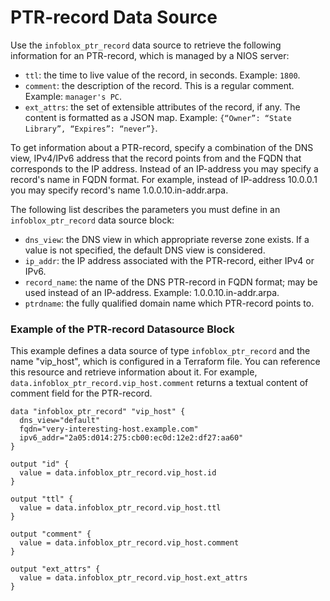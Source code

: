 # PTR-record Data Source

Use the `infoblox_ptr_record` data source to retrieve the following information for an PTR-record, which is managed by a NIOS server:

* `ttl`: the time to live value of the record, in seconds. Example: `1800`.
* `comment`: the description of the record. This is a regular comment. Example: `manager's PC`.
* `ext_attrs`: the set of extensible attributes of the record, if any. The content is formatted as a JSON map. Example: `{“Owner”: “State Library”, “Expires”: “never”}`.

To get information about a PTR-record, specify a combination of the DNS view,
IPv4/IPv6 address that the record points from and the FQDN that corresponds to the IP address.
Instead of an IP-address you may specify a record's name in FQDN format.
For example, instead of IP-address 10.0.0.1 you may specify record's name 1.0.0.10.in-addr.arpa.

The following list describes the parameters you must define in an `infoblox_ptr_record` data source block:

* `dns_view`: the DNS view in which appropriate reverse zone exists. If a value is not specified, the default DNS view is considered.
* `ip_addr`: the IP address associated with the PTR-record, either IPv4 or IPv6.
* `record_name`: the name of the DNS PTR-record in FQDN format; may be used instead of an IP-address. Example: 1.0.0.10.in-addr.arpa.
* `ptrdname`: the fully qualified domain name which PTR-record points to.

### Example of the PTR-record Datasource Block

This example defines a data source of type `infoblox_ptr_record` and the name "vip_host", which is configured in a Terraform file.
You can reference this resource and retrieve information about it. For example,
`data.infoblox_ptr_record.vip_host.comment` returns a textual content of comment field for the PTR-record.

```hcl
data "infoblox_ptr_record" "vip_host" {
  dns_view="default"
  fqdn="very-interesting-host.example.com"
  ipv6_addr="2a05:d014:275:cb00:ec0d:12e2:df27:aa60"
}

output "id" {
  value = data.infoblox_ptr_record.vip_host.id
}

output "ttl" {
  value = data.infoblox_ptr_record.vip_host.ttl
}

output "comment" {
  value = data.infoblox_ptr_record.vip_host.comment
}

output "ext_attrs" {
  value = data.infoblox_ptr_record.vip_host.ext_attrs
}
```
